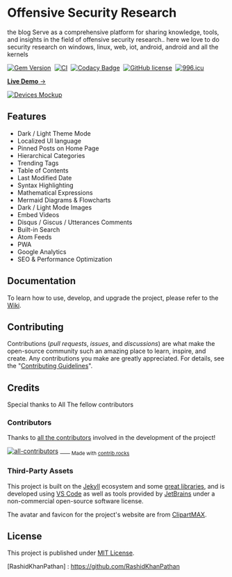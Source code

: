 
  # Offensive Security Research



  the blog Serve as a comprehensive platform for sharing knowledge, tools, and insights in the field of offensive security research..
  here we love to do security research on windows, linux, web, iot, android, android and all the kernels

  [![Gem Version](https://img.shields.io/gem/v/jekyll-theme-chirpy?color=brightgreen)][gem]&nbsp;
  [![CI](https://github.com/RashidKhanPathan/jekyll-theme-chirpy/actions/workflows/ci.yml/badge.svg?branch=master&event=push)][ci]&nbsp;
  [![Codacy Badge](https://app.codacy.com/project/badge/Grade/4e556876a3c54d5e8f2d2857c4f43894)][codacy]&nbsp;
  [![GitHub license](https://img.shields.io/github/license/RashidKhanPathan/jekyll-theme-chirpy.svg)][license]&nbsp;
  [![996.icu](https://img.shields.io/badge/link-996.icu-%23FF4D5B.svg)](https://996.icu)

  [**Live Demo** →][demo]

  [![Devices Mockup](https://chirpy-img.netlify.app/commons/devices-mockup.png)][demo]



## Features

- Dark / Light Theme Mode
- Localized UI language
- Pinned Posts on Home Page
- Hierarchical Categories
- Trending Tags
- Table of Contents
- Last Modified Date
- Syntax Highlighting
- Mathematical Expressions
- Mermaid Diagrams & Flowcharts
- Dark / Light Mode Images
- Embed Videos
- Disqus / Giscus / Utterances Comments
- Built-in Search
- Atom Feeds
- PWA
- Google Analytics
- SEO & Performance Optimization

## Documentation

To learn how to use, develop, and upgrade the project, please refer to the [Wiki][wiki].

## Contributing

Contributions (_pull requests_, _issues_, and _discussions_) are what make the open-source community such an amazing place
to learn, inspire, and create. Any contributions you make are greatly appreciated.
For details, see the "[Contributing Guidelines][contribute-guide]".

## Credits

Special thanks to All The fellow contributors

### Contributors

Thanks to [all the contributors][contributors] involved in the development of the project!

[![all-contributors](https://contrib.rocks/image?repo=RashidKhanPathan/jekyll-theme-chirpy&columns=16)][contributors]
<sub> —— Made with [contrib.rocks](https://contrib.rocks)</sub>

### Third-Party Assets

This project is built on the [Jekyll][jekyllrb] ecosystem and some [great libraries][lib], and is developed using [VS Code][vscode] as well as tools provided by [JetBrains][jetbrains] under a non-commercial open-source software license.

The avatar and favicon for the project's website are from [ClipartMAX][clipartmax].

## License

This project is published under [MIT License][license].

[gem]: https://rubygems.org/gems/jekyll-theme-chirpy
[ci]: https://github.com/RashidKhanPathan/jekyll-theme-chirpy/actions/workflows/ci.yml?query=event%3Apush+branch%3Amaster
[codacy]: https://app.codacy.com/gh/RashidKhanPathan/jekyll-theme-chirpy/dashboard?utm_source=gh&utm_medium=referral&utm_content=&utm_campaign=Badge_grade
[license]: https://github.com/RashidKhanPathan/jekyll-theme-chirpy/blob/master/LICENSE
[jekyllrb]: https://jekyllrb.com/
[clipartmax]: https://www.clipartmax.com/middle/m2i8b1m2K9Z5m2K9_ant-clipart-childrens-ant-cute/
[demo]: https://RashidKhanPathan.github.io/chirpy-demo/
[wiki]: https://github.com/RashidKhanPathan/jekyll-theme-chirpy/wiki
[contribute-guide]: https://github.com/RashidKhanPathan/jekyll-theme-chirpy/blob/master/docs/CONTRIBUTING.md
[contributors]: https://github.com/RashidKhanPathan/jekyll-theme-chirpy/graphs/contributors
[lib]: https://github.com/RashidKhanPathan/chirpy-static-assets
[vscode]: https://code.visualstudio.com/
[jetbrains]: https://www.jetbrains.com/?from=jekyll-theme-chirpy
[RashidKhanPathan] : https://github.com/RashidKhanPathan




